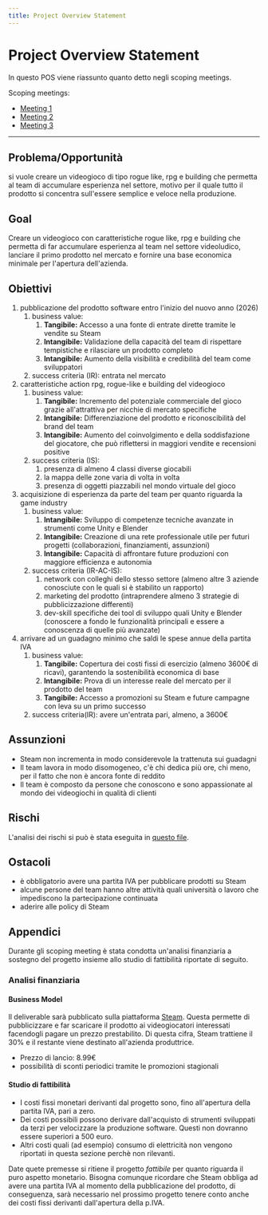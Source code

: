 ```yaml
---
title: Project Overview Statement
---
```


# Project Overview Statement

In questo POS viene riassunto quanto detto negli scoping meetings.

Scoping meetings:

- [Meeting 1](./Meetings/Meeting%201%20-%2026-06-25.md)
- [Meeting 2](./Meetings/Meeting%202%20-%2027-06-25.md)
- [Meeting 3](./Meetings/Meeting%203%20-%2003-07-25.md)

---

## Problema/Opportunità

si vuole creare un videogioco di tipo rogue like, rpg e building che permetta al team di accumulare esperienza nel settore, motivo per il quale tutto il prodotto si concentra sull'essere semplice e veloce nella produzione.

## Goal

Creare un videogioco con caratteristiche rogue like, rpg e building che permetta di far accumulare esperienza al team nel settore videoludico, lanciare il primo prodotto nel mercato e fornire una base economica minimale per l'apertura dell'azienda.

## Obiettivi

1. pubblicazione del prodotto software entro l'inizio del nuovo anno (2026)
   1. business value:
      1. **Tangibile:** Accesso a una fonte di entrate dirette tramite le vendite su Steam
      2. **Intangibile:** Validazione della capacità del team di rispettare tempistiche e rilasciare un prodotto completo
      3. **Intangibile:** Aumento della visibilità e credibilità del team come sviluppatori
   2. success criteria (IR): entrata nel mercato
2. caratteristiche action rpg, rogue-like e building del videogioco
   1. business value:
      1. **Tangibile:** Incremento del potenziale commerciale del gioco grazie all'attrattiva per nicchie di mercato specifiche
      2. **Intangibile:** Differenziazione del prodotto e riconoscibilità del brand del team
      3. **Intangibile:** Aumento del coinvolgimento e della soddisfazione del giocatore, che può riflettersi in maggiori vendite e recensioni positive
   2. success criteria (IS): 
      1. presenza di almeno 4 classi diverse giocabili
      2. la mappa delle zone varia di volta in volta
      3. presenza di oggetti piazzabili nel mondo virtuale del gioco
3. acquisizione di esperienza da parte del team per quanto riguarda la game industry
   1. business value:
      1. **Intangibile:** Sviluppo di competenze tecniche avanzate in strumenti come Unity e Blender
      2. **Intangibile:** Creazione di una rete professionale utile per futuri progetti (collaborazioni, finanziamenti, assunzioni)
      3. **Intangibile:** Capacità di affrontare future produzioni con maggiore efficienza e autonomia
   2. success criteria (IR-AC-IS):
      1. network con colleghi dello stesso settore (almeno altre 3 aziende conosciute con le quali si è stabilito un rapporto)
      2. marketing del prodotto (intraprendere almeno 3 strategie di pubblicizzazione differenti)
      3. dev-skill specifiche dei tool di sviluppo quali Unity e Blender (conoscere a fondo le funzionalità principali e essere a conoscenza di quelle più avanzate)
4. arrivare ad un guadagno minimo che saldi le spese annue della partita IVA
   1. business value:
      1. **Tangibile:** Copertura dei costi fissi di esercizio (almeno 3600€ di ricavi), garantendo la sostenibilità economica di base
      2. **Intangibile:** Prova di un interesse reale del mercato per il prodotto del team
      3. **Tangibile:** Accesso a promozioni su Steam e future campagne con leva su un primo successo
   2. success criteria(IR): avere un'entrata pari, almeno, a 3600€

## Assunzioni

- Steam non incrementa in modo considerevole la trattenuta sui guadagni
- Il team lavora in modo disomogeneo, c'è chi dedica più ore, chi meno, per il fatto che non è ancora fonte di reddito
- Il team è composto da persone che conoscono e sono appassionate al mondo dei videogiochi in qualità di clienti

## Rischi

L'analisi dei rischi si può è stata eseguita in [questo file](./2%20-%20Analisi%20dei%20rischi.md).

## Ostacoli

- è obbligatorio avere una partita IVA per pubblicare prodotti su Steam
- alcune persone del team hanno altre attività quali università o lavoro che impediscono la partecipazione continuata
- aderire alle policy di Steam

## Appendici

Durante gli scoping meeting è stata condotta un'analisi finanziaria a sostegno del progetto insieme allo studio di fattibilità riportate di seguito.

### Analisi finanziaria

#### Business Model

Il deliverable sarà pubblicato sulla piattaforma [Steam](https://store.steampowered.com/?l=italian). Questa permette di pubblicizzare e far scaricare il prodotto ai videogiocatori interessati facendogli pagare un prezzo prestabilito. Di questa cifra, Steam trattiene il 30% e il restante viene destinato all'azienda produttrice.

- Prezzo di lancio: 8.99€
- possibilità di sconti periodici tramite le promozioni stagionali

#### Studio di fattibilità

- I costi fissi monetari derivanti dal progetto sono, fino all'apertura della partita IVA, pari a zero.
- Dei costi possibili possono derivare dall'acquisto di strumenti sviluppati da terzi per velocizzare la produzione software. Questi non dovranno essere superiori a 500 euro.
- Altri costi quali (ad esempio) consumo di elettricità non vengono riportati in questa sezione perchè non rilevanti.

Date quete premesse si ritiene il progetto *fattibile* per quanto riguarda il puro aspetto monetario. Bisogna comunque ricordare che Steam obbliga ad avere una partita IVA al momento della pubblicazione del prodotto, di conseguenza, sarà necessario nel prossimo progetto tenere conto anche dei costi fissi derivanti dall'apertura della p.IVA.